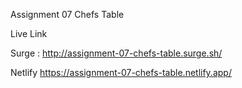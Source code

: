 

Assignment 07 Chefs Table

Live Link

Surge : http://assignment-07-chefs-table.surge.sh/

Netlify https://assignment-07-chefs-table.netlify.app/
